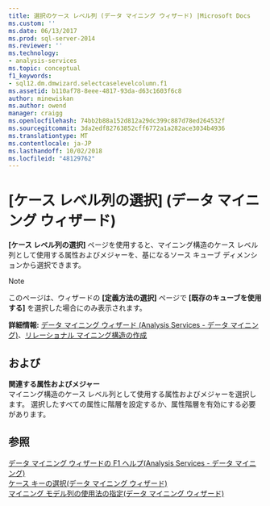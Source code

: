 ```yaml
---
title: 選択のケース レベル列 (データ マイニング ウィザード) |Microsoft Docs
ms.custom: ''
ms.date: 06/13/2017
ms.prod: sql-server-2014
ms.reviewer: ''
ms.technology:
- analysis-services
ms.topic: conceptual
f1_keywords:
- sql12.dm.dmwizard.selectcaselevelcolumn.f1
ms.assetid: b110af78-8eee-4817-93da-d63c1603f6c8
author: minewiskan
ms.author: owend
manager: craigg
ms.openlocfilehash: 74bb2b88a152d812a29dc399c887d78ed264532f
ms.sourcegitcommit: 3da2edf82763852cff6772a1a282ace3034b4936
ms.translationtype: MT
ms.contentlocale: ja-JP
ms.lasthandoff: 10/02/2018
ms.locfileid: "48129762"
---
```

# <a name="select-case-level-columns-data-mining-wizard"></a>[ケース レベル列の選択] (データ マイニング ウィザード)
  **[ケース レベル列の選択]** ページを使用すると、マイニング構造のケース レベル列として使用する属性およびメジャーを、基になるソース キューブ ディメンションから選択できます。  
  
> [!NOTE]  
>  このページは、ウィザードの **[定義方法の選択]** ページで **[既存のキューブを使用する]** を選択した場合にのみ表示されます。  
  
 **詳細情報:** [データ マイニング ウィザード (Analysis Services - データ マイニング)](data-mining/data-mining-wizard-analysis-services-data-mining.md)、[リレーショナル マイニング構造の作成](data-mining/create-a-relational-mining-structure.md)  
  
## <a name="options"></a>および  
 **関連する属性およびメジャー**  
 マイニング構造のケース レベル列として使用する属性およびメジャーを選択します。 選択したすべての属性に階層を設定するか、属性階層を有効にする必要があります。  
  
## <a name="see-also"></a>参照  
 [データ マイニング ウィザードの F1 ヘルプ&#40;Analysis Services - データ マイニング&#41;](data-mining-wizard-f1-help-analysis-services-data-mining.md)   
 [ケース キーの選択&#40;データ マイニング ウィザード&#41;](select-the-case-key-data-mining-wizard.md)   
 [マイニング モデル列の使用法の指定&#40;データ マイニング ウィザード&#41;](specify-mining-model-column-usage-data-mining-wizard.md)  
  
  
